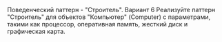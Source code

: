 Поведенческий паттерн - "Строитель".
Вариант 6
Реализуйте паттерн "Строитель" для объектов "Компьютер" (Computer) с параметрами,
такими как процессор, оперативная память, жесткий диск и графическая карта.